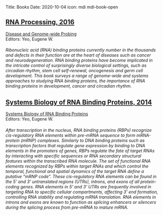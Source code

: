 Title: Books
Date: 2020-10-04
icon: mdi mdi-book-open

## [RNA Processing, 2016](https://www.springer.com/gp/book/9783319290713)
[Disease and Genome-wide Probing](https://www.springer.com/gp/book/9783319290713)<br>
Editors: Yeo, Eugene W.<br>
###### Ribonucleic acid (RNA) binding proteins currently number in the thousands and defects in their function are at the heart of diseases such as cancer and neurodegeneration.  RNA binding proteins have become implicated in the intricate control of surprisingly diverse biological settings, such as circadian rhythm, stem cell self-renewal, oncogenesis and germ cell development. This book surveys a range of genome-wide and systems approaches to studying RNA binding proteins, the importance of RNA binding proteins in development, cancer and circadian rhythm.

## [Systems Biology of RNA Binding Proteins, 2014](https://www.springer.com/gp/book/9781493912209)
[Systems Biology of RNA Binding Proteins](https://www.springer.com/gp/book/9781493912209)<br>
Editors: Yeo, Eugene W.<br>
###### After transcription in the nucleus, RNA binding proteins (RBPs) recognize cis-regulatory RNA elements within pre-mRNA sequence to form mRNA-protein (mRNP) complexes. Similarly to DNA binding proteins such as transcription factors that regulate gene expression by binding to DNA elements in the promoters of genes, RBPs regulate the fate of target RNAs by interacting with specific sequences or RNA secondary structural features within the transcribed RNA molecule. The set of functional RNA elements recognized by RBPs within target RNAs and which control the temporal, functional and spatial dynamics of the target RNA define a putative “mRNP code”. These cis-regulatory RNA elements can be found in the 5’ and 3’ untranslated regions (UTRs), introns, and exons of all protein-coding genes. RNA elements in 5’ and 3’ UTRs are frequently involved in targeting RNA to specific cellular compartments, affecting 3’ end formation, controlling RNA stability and regulating mRNA translation. RNA elements in introns and exons are known to function as splicing enhancers or silencers during the splicing process from pre-mRNA to mature mRNA.
